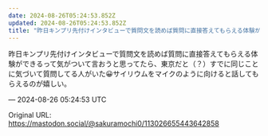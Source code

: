 ```yaml
---
date: 2024-08-26T05:24:53.852Z
updated: 2024-08-26T05:24:53.852Z
title: "昨日キンプリ先付けインタビューで質問文を読めば質問に直接答えてもらえる体験ができ[...]"
---
```


<p>昨日キンプリ先付けインタビューで質問文を読めば質問に直接答えてもらえる体験ができるって気がついて言おうと思ってたら、東京だと（？）すでに同じことに気づいて質問してる人がいた😀サイリウムをマイクのように向けると話してもらえるのが嬉しい。</p>

&mdash; 2024-08-26 05:24:53 UTC

Original URL: https://mastodon.social/@sakuramochi0/113026655443642858
